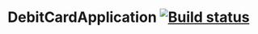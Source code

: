 # DebitCardApplication [![Build status](https://ci.appveyor.com/api/projects/status/lkn5tbxbh7li6tsg?svg=true)](https://ci.appveyor.com/project/DariaZinchenko/debitcardapplication)

